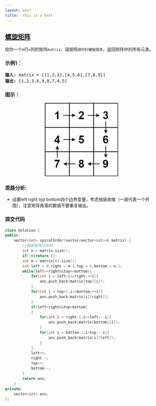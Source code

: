 ```yaml
---
layout: post
title:  this is a test
---
```


## [螺旋矩阵](https://leetcode-cn.com/problems/spiral-matrix/)

给你一个`m`行`n`列的矩阵`matrix`，请按照`顺时针螺旋顺序`，返回矩阵中的所有元素。

### 示例1：
<pre>
<strong>输入:</strong> matrix = [[1,2,3],[4,5,6],[7,8,9]]
<strong>输出:</strong> [1,2,3,6,9,8,7,4,5]
</pre>

### 图示：

<center class="half">
    <img src="../images/leecode/spiral1.jpg"/>
</center>

### 思路分析:

- 设置left right top bottom四个边界变量，考虑按层收缩（一层代表一个外围），注意矩阵角落的数值不要重复输出。

### 提交代码

```C++
class Solution {
public:
    vector<int> spiralOrder(vector<vector<int>>& matrix) {
        //假定矩阵n行m列
        int n = matrix.size();
        if(!n)return {};
        int m = matrix[0].size();
        int left = 0,right = m-1,top = 0,bottom = n-1;
        while(left<=right&&top<=bottom){
            for(int i = left;i<=right;++i){
                ans.push_back(matrix[top][i]);
            }
            for(int i = top+1;i<=bottom;++i){
                ans.push_back(matrix[i][right]);
            }
            if(left<right&&top<bottom)
            {
                for(int i = right-1;i>=left;--i){
                    ans.push_back(matrix[bottom][i]);
                }
                for(int i = bottom-1;i>top;--i){
                    ans.push_back(matrix[i][left]);
                }
            }
            left++;
            right--;
            top++;
            bottom--;
        }
        return ans;
    }
private:
    vector<int> ans;
};
```

